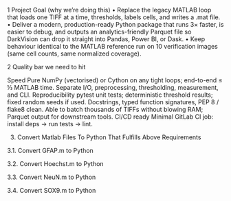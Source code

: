 1  Project Goal (why we’re doing this)
 • Replace the legacy MATLAB loop that loads one TIFF at a time, thresholds, labels cells, and writes a .mat file.
 • Deliver a modern, production-ready Python package that runs 3× faster, is easier to debug, and outputs an analytics-friendly Parquet file so DarkVision can drop it straight into Pandas, Power BI, or Dask.
 • Keep behaviour identical to the MATLAB reference run on 10 verification images (same cell counts, same normalized coverage).


2  Quality bar we need to hit


Speed Pure NumPy (vectorised) or Cython on any tight loops; end-to-end ≤ ⅓ MATLAB time.
 Separate I/O, preprocessing, thresholding, measurement, and CLI.
Reproducibility pytest unit tests; deterministic threshold results; fixed random seeds if used.
 Docstrings, typed function signatures, PEP 8 / flake8 clean.
 Able to batch thousands of TIFFs without blowing RAM; Parquet output for downstream tools.
CI/CD ready Minimal GitLab CI job: install deps → run tests → lint.

3. Convert Matlab Files To Python That Fulfills Above Requirements

3.1. Convert GFAP.m to Python

3.2. Convert Hoechst.m to Python

3.3. Convert NeuN.m to Python

3.4. Convert SOX9.m to Python